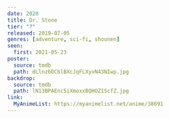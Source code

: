 ```yaml
---
date: 2020
title: Dr. Stone
tier: "?"
released: 2019-07-05
genres: [adventure, sci-fi, shounen]
seen:
  first: 2021-05-23
poster:
  source: tmdb
  path: dLlnzbDCblBXcJqFLXyvN43NIwp.jpg
backdrop:
  source: tmdb
  path: lN13BPAEnc5iXmoxxBQHOZ1ScfZ.jpg
link:
  MyAnimeList: https://myanimelist.net/anime/38691
---
```

